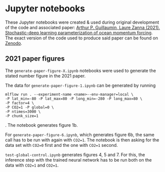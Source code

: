 # Jupyter notebooks
[gz21-paper-code-zenodo]: https://zenodo.org/record/5076046#.ZF4ulezMLy8
[gz21-paper-agupubs]: https://agupubs.onlinelibrary.wiley.com/doi/10.1029/2021MS002534
These Jupyter notebooks were created & used during original development of the
code and associated paper: [Arthur P. Guillaumin, Laure Zanna (2021).
Stochastic-deep learning parameterization of ocean momentum
forcing][gz21-paper-agupubs]. The exact version of the code used to produce said
paper can be found on [Zenodo][gz21-paper-code-zenodo]. 

## 2021 paper figures
The `generate-paper-figure-X.ipynb` notebooks were used to generate the stated
number figure in the 2021 paper.

The data for `generate-paper-figure-1.ipynb` can be generated by running

```
mlflow run . --experiment-name <name>--env-manager=local \
-P lat_min=-80 -P lat_max=80 -P long_min=-280 -P long_max=80 \
-P factor=4 \
-P CO2=1 -P global=0 \
-P ntimes=3000 \
-P chunk_size=1
```
. The notebook generates figure 1b. 

For `generate-paper-figure-6.ipynb`, which generates figure 6b, the same call has to be run with again with `CO2=1`. The notebook is then asking for the data set with `CO2=0` first and the one with `CO2=1` second.

`test-global-control.ipynb` generates figures 4, 5 and 7. For this, the inference step with the trained neural network has to be run both on the data with `CO2=1` and `CO2=1`. 

